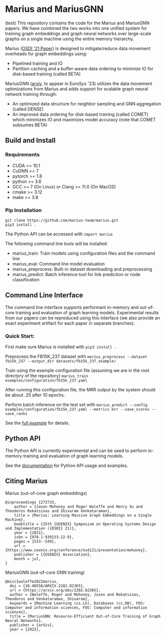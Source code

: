 # Marius and MariusGNN #
(test)
This repository contains the code for the Marius and MariusGNN papers. 
We have combined the two works into one unified system for training 
graph embeddings and graph neural networks over large-scale graphs 
on a single machine using the entire memory hierarchy.

Marius ([OSDI '21 Paper](https://www.usenix.org/conference/osdi21/presentation/mohoney)) is designed to mitigate/reduce data movement overheads for graph embeddings using:
- Pipelined training and IO
- Partition caching and a buffer-aware data ordering to minimize IO for disk-based training (called BETA)

MariusGNN ([arxiv](https://arxiv.org/abs/2202.02365), to appear in EuroSys '23) 
utilizes the data movement optimizations from Marius and adds support for scalable graph neural network training through:
- An optimized data structure for neighbor sampling and GNN aggregation (called DENSE)
- An improved data ordering for disk-based training (called COMET) which minimizes IO and maximizes model accuracy (note that COMET subsumes BETA)

## Build and Install ##

### Requirements ###

* CUDA >= 10.1
* CuDNN >= 7 
* pytorch >= 1.8
* python >= 3.6
* GCC >= 7 (On Linux) or Clang >= 11.0 (On MacOS)
* cmake >= 3.12
* make >= 3.8

### Pip Installation ###

```
git clone https://github.com/marius-team/marius.git
pip3 install .
```



The Python API can be accessed with ``import marius``

The following command line tools will be installed:
- marius_train: Train models using configuration files and the command line
- marius_eval: Command line model evaluation
- marius_preprocess: Built-in dataset downloading and preprocessing
- marius_predict: Batch inference tool for link prediction or node classification

## Command Line Interface ##

The command line interface supports performant in-memory and out-of-core 
training and evaluation of graph learning models. Experimental results 
from our papers can be reproduced using this interface (we also provide
an exact experiment artifact for each paper in separate branches).

### Quick Start: ###

First make sure Marius is installed with `pip3 install .` 

Preprocess the FB15K_237 dataset with `marius_preprocess --dataset fb15k_237 --output_dir datasets/fb15k_237_example/`

Train using the example configuration file (assuming we are in the root directory of the repository) `marius_train examples/configuration/fb15k_237.yaml`

After running this configuration file, the MRR output by the system should be about .25 after 10 epochs.

Perform batch inference on the test set with `marius_predict --config examples/configuration/fb15k_237.yaml --metrics mrr --save_scores --save_ranks`

See the [full example](http://marius-project.org/marius/examples/config/lp_fb15k237.html#small-scale-link-prediction-fb15k-237) for details.

## Python API ##

The Python API is currently experimental and can be used to perform in-memory training and evaluation of graph learning models. 

See the [documentation](http://marius-project.org/marius/examples/python/index.html#) for Python API usage and examples.


## Citing Marius ##
Marius (out-of-core graph embeddings)
```
@inproceedings {273733,
    author = {Jason Mohoney and Roger Waleffe and Henry Xu and Theodoros Rekatsinas and Shivaram Venkataraman},
    title = {Marius: Learning Massive Graph Embeddings on a Single Machine},
    booktitle = {15th {USENIX} Symposium on Operating Systems Design and Implementation ({OSDI} 21)},
    year = {2021},
    isbn = {978-1-939133-22-9},
    pages = {533--549},
    url = {https://www.usenix.org/conference/osdi21/presentation/mohoney},
    publisher = {{USENIX} Association},
    month = jul,
}
```

MariusGNN (out-of-core GNN training)
```
@misc{waleffe2022marius,
  doi = {10.48550/ARXIV.2202.02365},
  url = {https://arxiv.org/abs/2202.02365},
  author = {Waleffe, Roger and Mohoney, Jason and Rekatsinas, Theodoros and Venkataraman, Shivaram},
  keywords = {Machine Learning (cs.LG), Databases (cs.DB), FOS: Computer and information sciences, FOS: Computer and information sciences},
  title = {MariusGNN: Resource-Efficient Out-of-Core Training of Graph Neural Networks},
  publisher = {arXiv},
  year = {2022},
```
